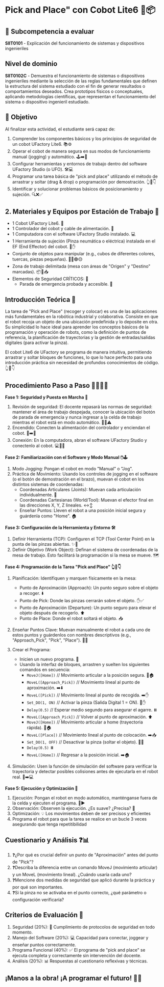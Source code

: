 # Pick and Place" con Cobot Lite6 🧩📦

## 📝 Subcompetencia a evaluar
**SIIT0101** - Explicación del funcionamiento de sistemas y dispositivos ingenieriles
## Nivel de dominio
**SIIT0102C** - Demuestra el funcionamiento de sistemas o dispositivos ingenieriles mediante la selección de las reglas fundamentales que definen la estructura del sistema estudiado con el fin de generar resultados o comportamientos deseados.
Crea prototipos físicos o conceptuales, aplicando metodologías científicas, que representan el funcionamiento del sistema o dispositivo ingenieril estudiado.

## 🎯 Objetivo
Al finalizar esta actividad, el estudiante será capaz de:

1. Comprender los componentes básicos y los principios de seguridad de un cobot UFactory Lite6. 📚⚙️
2. Operar el cobot de manera segura en sus modos de funcionamiento manual (jogging) y automático. 🕹️➡️🤖
3. Configurar herramientas y entornos de trabajo dentro del software UFactory Studio (o UFO). 🛠️💻
4. Programar una tarea básica de "pick and place" utilizando el método de arrastrar y soltar (drag & drop) o programación por demostración. 👆🧩👇
5. Identificar y solucionar problemas básicos de posicionamiento y sujeción. 🔍❌✅

## 2. Materiales y Equipos por Estación de Trabajo 🧰

* 1 Cobot UFactory Lite6. 🤖
* 1 Controlador del cobot y cable de alimentación. 🔌
* 1 Computadora con el software UFactory Studio instalado. 💻
* 1 Herramienta de sujeción (Pinza neumática o eléctrica) instalada en el EF (End Effector) del cobot. 🦾✋
* Conjunto de objetos para manipular (e.g., cubos de diferentes colores, tuercas, piezas pequeñas). 🧊🔴🟢🟡
* Zona de trabajo delimitada (mesa con áreas de "Origen" y "Destino" marcadas). 📦🔄📥
* Elementos de Seguridad CRÍTICOS: 🚨
    - Parada de emergencia probada y accesible. 🔴
 
## Introducción Teórica 📖

La tarea de "Pick and Place" (recoger y colocar) es una de las aplicaciones más fundamentales en la robótica industrial y colaborativa. Consiste en que el robot recoja un objeto de una ubicación predefinida y lo deposite en otra. Su simplicidad lo hace ideal para aprender los conceptos básicos de la programación y operación de robots, como la definición de puntos de referencia, la planificación de trayectorias y la gestión de entradas/salidas digitales (para activar la pinza).

El cobot Lite6 de UFactory se programa de manera intuitiva, permitiendo arrastrar y soltar bloques de funciones, lo que lo hace perfecto para una introducción práctica sin necesidad de profundos conocimientos de código. 👆🧩👇

## Procedimiento Paso a Paso 🚶‍♂️🚶‍♀️

**Fase 1: Seguridad y Puesta en Marcha 🚦**

1. Revisión de seguridad: El docente repasará las normas de seguridad: mantener el área de trabajo despejada, conocer la ubicación del botón de parada de emergencia y nunca ingresar a la celda de trabajo mientras el robot está en modo automático. 👮‍♂️⚠️
2. Encendido: Conecten la alimentación del controlador y enciendan el cobot. 🔌➡️🤖
3. Conexión: En la computadora, abran el software UFactory Studio y conectenlo al cobot. 💻🔗🤖

**Fase 2: Familiarización con el Software y Modo Manual 🖱️🕹️**
1. Modo Jogging: Pongan el cobot en modo "Manual" o "Jog".
2. Práctica de Movimiento: Usando los controles de jogging en el software (o el botón de demostración en el brazo), muevan el cobot en los distintos sistemas de coordenadas:
   - Coordenadas Articulares (Joints): Muevan cada articulación individualmente. 🔄
   - Coordenadas Cartesianas (World/Tool): Muevan el efector final en las direcciones X, Y, Z lineales. ↔️↕️
   - Enseñar Puntos: Lleven el robot a una posición inicial segura y guárdenla como "Home". 🏠

**Fase 3: Configuración de la Herramienta y Entorno 🛠️**
1. Definir Herramienta (TCP): Configuren el TCP (Tool Center Point) en la punta de las pinzas abiertas. ✨🦾
2. Definir Objetivo (Work Object): Definan el sistema de coordenadas de la mesa de trabajo. Esto facilitará la programación si la mesa se mueve. 🗺️

**Fase 4: Programación de la Tarea "Pick and Place" 👆🧩👇**
1. Planificación: Identifiquen y marquen físicamente en la mesa:
   - Punto de Aproximación (Approach): Un punto seguro sobre el objeto a recoger. ⬇️
   - Punto de Pick: Donde las pinzas cerrarán sobre el objeto. ✋✅
   - Punto de Aproximación (Departure): Un punto seguro para elevar el objeto después de recogerlo. ⬆️
   - Punto de Place: Donde el robot soltará el objeto. 📥

2. Enseñar Puntos Clave: Muevan manualmente el robot a cada uno de estos puntos y guárdenlos con nombres descriptivos (e.g., "Approach_Pick", "Pick", "Place"). 💾📍
3. Crear el Programa:
   - Inicien un nuevo programa. 📝
   - Usando la interfaz de bloques, arrastren y suelten los siguientes comandos en secuencia:
     * ```MoveJ([Home])``` // Movimiento articular a la posición segura. 🔄🏠
     * ```MoveL([Approach_Pick])``` // Movimiento lineal al punto de aproximación. ➡️⬇️
     * ```MoveL([Pick])``` // Movimiento lineal al punto de recogida. ➡️✋
     * ```Set_DO(1, ON)``` // Activar la pinza (Salida Digital 1 = ON). 🔌✋
     * ```Delay(0.5)``` // Esperar medio segundo para asegurar el agarre. ⏸️
     * ```MoveL([Approach_Pick])``` // Volver al punto de aproximación. ⬆️
     * ```MoveJ([Home])``` // Movimiento articular a home (trayectoria rápida). 🔄🏠
     * ```MoveL([Place])``` // Movimiento lineal al punto de colocación. ➡️📥
     * ```Set_DO(1, OFF)``` // Desactivar la pinza (soltar el objeto). 🔌👋
     * ```Delay(0.5)``` ⏸️
     * ```MoveL([Home])``` // Regresar a la posición inicial. ➡️🏠

4. Simulación: Usen la función de simulación del software para verificar la trayectoria y detectar posibles colisiones antes de ejecutarla en el robot real. 🤖➡️💻

**Fase 5: Ejecución y Optimización 🚀**
1. Ejecución: Pongan el robot en modo automático, manténganse fuera de la celda y ejecuten el programa. 🤖▶️
2. Observación: Observen la ejecución. ¿Es suave? ¿Precisa? 👀
3. Optimización: 💡 Los movimientos deben de ser precisos y eficientes
4. Programa el robot para que la tarea se realice en un bucle 3 veces asegurando que tenga repetitibilidad

## Cuestionario y Análisis ❓📊
1. ❓¿Por qué es crucial definir un punto de "Aproximación" antes del punto de "Pick"?
2. ❓Describa la diferencia entre un comando MoveJ (movimiento articular) y un MoveL (movimiento lineal). ¿Cuándo usaría cada uno?
3. ❓Mencione dos medidas de seguridad que aplicó durante la práctica y por qué son importantes.
4. ❓Si la pinza no se activaba en el punto correcto, ¿qué parámetro o configuración verificaría?

## Criterios de Evaluación 📝
1. Seguridad (20%): 🚨 Cumplimiento de protocolos de seguridad en todo momento.
2. Manejo del Software (20%): 💻 Capacidad para conectar, joggear y enseñar puntos correctamente.
3. Programa Funcional (40%): ✅ El programa de "pick and place" se ejecuta completa y correctamente sin intervención del docente.
4. Análisis (20%): 📊 Respuestas al cuestionario reflexivas y técnicas.

## ¡Manos a la obra! ¡A programar el futuro! 🤖✨
